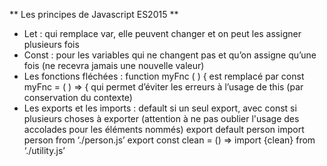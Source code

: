 


** Les principes de Javascript ES2015 **

- Let : qui remplace var, elle peuvent changer et on peut les assigner plusieurs fois
- Const : pour les variables qui ne changent pas et qu’on assigne qu’une fois (ne recevra jamais une nouvelle valeur)
- Les fonctions fléchées : function myFnc ( ) { est remplacé par const myFnc = ( ) => { qui permet d’éviter les erreurs à l’usage de this (par conservation du contexte)
- Les exports et les imports : default si un seul export, avec const si plusieurs choses à exporter (attention à ne pas oublier l'usage des accolades pour les éléments nommés)
    export default person
    import person from ‘./person.js’
    export const clean = () =>
    import {clean} from ‘./utility.js’
